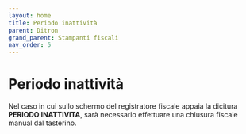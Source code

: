 ```yaml
---
layout: home
title: Periodo inattività
parent: Ditron
grand_parent: Stampanti fiscali
nav_order: 5
---
```


# Periodo inattività
Nel caso in cui sullo schermo del registratore fiscale appaia la dicitura **PERIODO INATTIVITA**, sarà necessario effettuare una chiusura fiscale manual dal tasterino.
